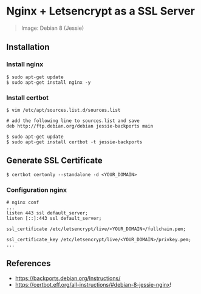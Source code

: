 # Nginx + Letsencrypt as a SSL Server

> Image: Debian 8 (Jessie)

## Installation

### Install nginx 
```
$ sudo apt-get update
$ sudo apt-get install nginx -y
```

### Install certbot

```
$ vim /etc/apt/sources.list.d/sources.list

# add the following line to sources.list and save
deb http://ftp.debian.org/debian jessie-backports main

$ sudo apt-get update
$ sudo apt-get install certbot -t jessie-backports
```

## Generate SSL Certificate

```
$ certbot certonly --standalone -d <YOUR_DOMAIN>
```

### Configuration nginx

```
# nginx conf
...
listen 443 ssl default_server;
listen [::]:443 ssl default_server;

ssl_certificate /etc/letsencrypt/live/<YOUR_DOMAIN>/fullchain.pem;

ssl_certificate_key /etc/letsencrypt/live/<YOUR_DOMAIN>/privkey.pem;
...
```

## References
- https://backports.debian.org/Instructions/
- https://certbot.eff.org/all-instructions/#debian-8-jessie-nginx!
